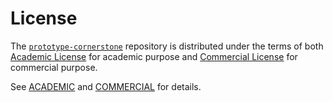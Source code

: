 # License

The [`prototype-cornerstone`](https://github.com/MIMBCD-UI/prototype-cornerstone) repository is distributed under the terms of both [Academic License](https://github.com/MIMBCD-UI/prototype-cornerstone/blob/master/ACADEMIC.md) for academic purpose and [Commercial License](https://github.com/MIMBCD-UI/prototype-cornerstone/blob/master/COMMERCIAL.md) for commercial purpose.

See [ACADEMIC](https://github.com/MIMBCD-UI/prototype-cornerstone/blob/master/ACADEMIC.md) and [COMMERCIAL](https://github.com/MIMBCD-UI/prototype-cornerstone/blob/master/COMMERCIAL.md) for details.
